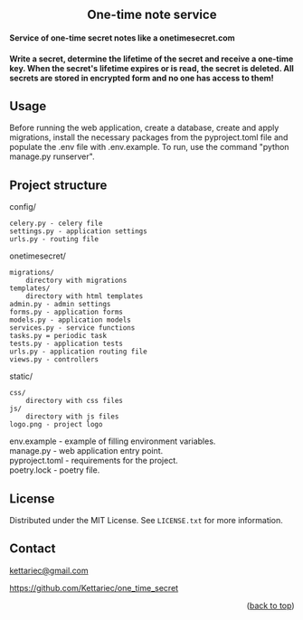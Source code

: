 <h2 align="center">One-time note service</h2>

#### Service of one-time secret notes like a onetimesecret.com
#### Write a secret, determine the lifetime of the secret and receive a one-time key. When the secret's lifetime expires or is read, the secret is deleted. All secrets are stored in encrypted form and no one has access to them!


<!-- USAGE EXAMPLES -->
## Usage

Before running the web application, create a database, create and apply migrations, install the necessary packages from the pyproject.toml file and populate the .env file with .env.example. To run, use the command "python manage.py runserver".


## Project structure

config/

    celery.py - celery file
    settings.py - application settings
    urls.py - routing file

onetimesecret/

    migrations/
        directory with migrations
    templates/
        directory with html templates
    admin.py - admin settings
    forms.py - application forms
    models.py - application models
    services.py - service functions
    tasks.py = periodic task
    tests.py - application tests
    urls.py - application routing file
    views.py - controllers

static/ 

    css/
        directory with css files
    js/
        directory with js files
    logo.png - project logo

env.example - example of filling environment variables.  
manage.py - web application entry point.  
pyproject.toml - requirements for the project.  
poetry.lock - poetry file.


<!-- LICENSE -->
## License
Distributed under the MIT License. See `LICENSE.txt` for more information.

<!-- CONTACT -->
## Contact
kettariec@gmail.com

https://github.com/Kettariec/one_time_secret

<p align="right">(<a href="#readme-top">back to top</a>)</p>